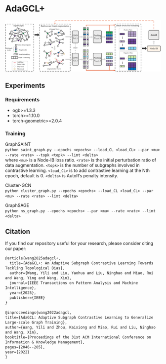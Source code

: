 # AdaGCL+

<div align="center">
  <img src="https://github.com/YL-wang/AdaGCL_Plus/blob/main/AdaGCL%2B.png" width="900px"/>
</div>

## Experiments

### Requirements

* ogb>=1.3.3
* torch>=1.10.0
* torch-geometric>=2.0.4

### Training

GraphSAINT <br>
``python saint_graph.py --epochs <epochs> --load_CL <load_CL> --par <mu> --rate <rate> --topk <topk> --limt <delta>``
<br>
where ``<mu>`` is a Node-IB loss ratio. ``<rate>`` is the initial perturbation ratio of data augmentation.
``<topk>`` is the number of subgraphs involved in contrastive learning. ``<load_CL>`` is to add contrastive learning at the Nth epoch, default is 0.
``<delta>`` is AutoR’s penalty intensity.

Cluster-GCN <br>
``python cluster_graph.py --epochs <epochs> --load_CL <load_CL> --par <mu> --rate <rate> --limt <delta>``
<br>

GraphSAGE <br>
``python ns_graph.py --epochs <epochs> --par <mu> --rate <rate> --limt <delta>``


## Citation
If you find our repository useful for your research, please consider citing our paper:
```
@article{wang2025adagcl+,
  title={AdaGCL+: An Adaptive Subgraph Contrastive Learning Towards Tackling Topological Bias},
  author={Wang, Yili and Liu, Yaohua and Liu, Ninghao and Miao, Rui and Wang, Ying and Wang, Xin},
  journal={IEEE Transactions on Pattern Analysis and Machine Intelligence},
  year={2025},
  publisher={IEEE}
}

@inproceedings{wang2022adagcl,
title={AdaGCL: Adaptive Subgraph Contrastive Learning to Generalize Large-scale Graph Training},
author={Wang, Yili and Zhou, Kaixiong and Miao, Rui and Liu, Ninghao and Wang, Xin},
booktitle={Proceedings of the 31st ACM International Conference on Information & Knowledge Management},
pages={2046--205},
year={2022}
}

```

